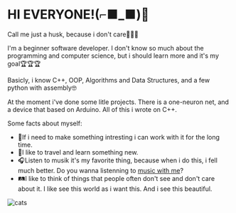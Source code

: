 
# HI EVERYONE!(⌐■_■)👋

Call me just a husk, because i don't care🗿🗿🗿

I'm a beginner software developer. I don't know so much about the programming and computer science, but i should learn more and it's my goal🏆🏆🏆

Basicly, i know C++, OOP, Algorithms and Data Structures, and a few python with assembly🤓

At the moment i've done some litle projects. There is a one-neuron net, and a device that based on Arduino. All of this i wrote on C++.

Some facts about myself: 
- 📖If i need to make something intresting i can work with it for the long time.
- 🚊I like to travel and learn something new.
- 🎧Listen to musik it's my favorite thing, because when i do this, i fell much better. Do you wanna listenning to [musiс with me](https://open.spotify.com/user/31prg5kvvxwv736oczg6ertbizxa?si=33e8daeed7ea4e5a)? 
- 🛤I like to think of things that people often don't see and don't care about it. I like see this world as i want this. And i see this beautiful.

![cats](https://user-images.githubusercontent.com/127895777/236680123-7d179ef5-e470-4519-9f5e-b96815a035e7.png)
